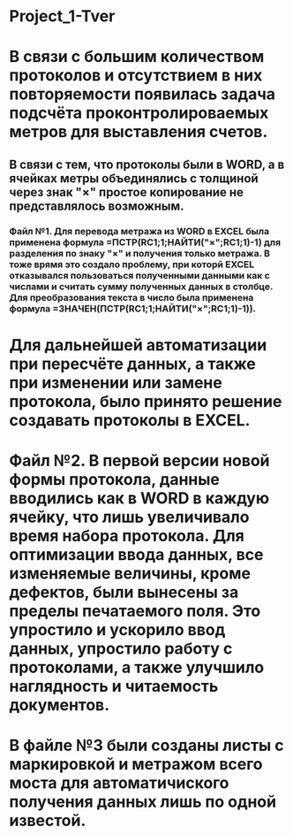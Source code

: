 # Project_1-Tver

#   В связи с большим количеством протоколов и отсутствием в них повторяемости появилась задача подсчёта проконтролироваемых метров для выставления счетов.

##    В связи с тем, что протоколы были в WORD, а в ячейках метры объединялись с толщиной через знак "×" простое копирование не представлялось возможным. 
###   Файл №1. Для перевода метража из WORD в EXCEL была применена формула =ПСТР(RC1;1;НАЙТИ("×";RC1;1)-1) для разделения по знаку "×" и получения только метража. В тоже врямя это создало проблему, при которй EXCEL отказывался пользоваться полученными данными как с числами и считать сумму полученных данных в столбце. Для преобразования текста в число была применена формула =ЗНАЧЕН(ПСТР(RC1;1;НАЙТИ("×";RC1;1)-1)).

#   Для дальнейшей автоматизации при пересчёте данных, а также при изменении или замене протокола, было принято решение создавать протоколы в EXCEL.
#   Файл №2. В первой версии новой формы протокола, данные вводились как в WORD в каждую ячейку, что лишь увеличивало время набора протокола. Для оптимизации ввода данных, все изменяемые величины, кроме дефектов, были вынесены за пределы печатаемого поля. Это упростило и ускорило ввод данных, упростило работу с протоколами, а также улучшило наглядность и читаемость документов. 
  
#   В файле №3 были созданы листы с маркировкой и метражом всего моста для автоматичиского получения данных лишь по одной известой.
